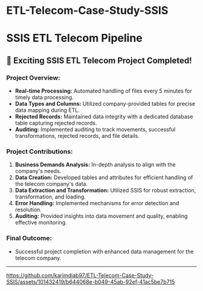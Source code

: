 # ETL-Telecom-Case-Study-SSIS

# SSIS ETL Telecom Pipeline

## 🚀 Exciting SSIS ETL Telecom Project Completed!

### Project Overview:
- **Real-time Processing:** Automated handling of files every 5 minutes for timely data processing.
- **Data Types and Columns:** Utilized company-provided tables for precise data mapping during ETL.
- **Rejected Records:** Maintained data integrity with a dedicated database table capturing rejected records.
- **Auditing:** Implemented auditing to track movements, successful transformations, rejected records, and file details.

### Project Contributions:
1. **Business Demands Analysis:** In-depth analysis to align with the company's needs.
2. **Data Creation:** Developed tables and attributes for efficient handling of the telecom company's data.
3. **Data Extraction and Transformation:** Utilized SSIS for robust extraction, transformation, and loading.
4. **Error Handling:** Implemented mechanisms for error detection and resolution.
5. **Auditing:** Provided insights into data movement and quality, enabling effective monitoring.

### Final Outcome:
- Successful project completion with enhanced data management for the telecom company.
_________________________________________________


https://github.com/karimdiab97/ETL-Telecom-Case-Study-SSIS/assets/101432419/b644068e-b049-45ab-92ef-41ac5be7b715

